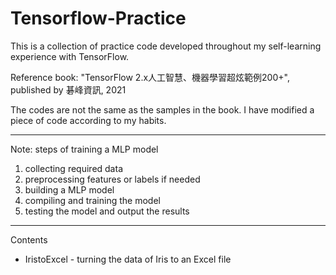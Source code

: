 # Tensorflow-Practice
This is a collection of practice code developed throughout my self-learning experience with TensorFlow.

Reference book: "TensorFlow 2.x人工智慧、機器學習超炫範例200+", published by 碁峰資訊, 2021

The codes are not the same as the samples in the book. I have modified a piece of code according to my habits.

---
Note: steps of training a MLP model
1. collecting required data
2. preprocessing features or labels if needed
3. building a MLP model
4. compiling and training the model
5. testing the model and output the results

---
Contents
- IristoExcel -  turning the data of Iris to an Excel file
